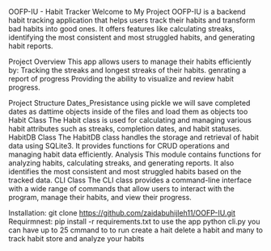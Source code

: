 OOFP-IU - Habit Tracker
Welcome to My Project
OOFP-IU is a backend habit tracking application that helps users track their habits and transform bad habits into good ones. It offers features like calculating streaks, identifying the most consistent and most struggled habits, and generating habit reports.

Project Overview
This app allows users to manage their habits efficiently by:
Tracking the streaks and longest streaks of their habits.
genrating a report of progress 
Providing the ability to visualize and review habit progress.


Project Structure
Dates_Presistance
using pickle we will save completed dates as dattime objects inside of the files and load them as objects too
Habit Class
The Habit class is used for calculating and managing various habit attributes such as streaks, completion dates, and habit statuses.
HabitDB Class
The HabitDB class handles the storage and retrieval of habit data using SQLite3. It provides functions for CRUD operations and managing habit data efficiently.
Analysis
This module contains functions for analyzing habits, calculating streaks, and generating reports. It also identifies the most consistent and most struggled habits based on the tracked data.
CLI Class
The CLI class provides a command-line interface with a wide range of commands that allow users to interact with the program, manage their habits, and view their progress.

Installation:
git clone https://github.com/zaidabuhijleh11/OOFP-IU.git
Requirmnest:
pip install -r requirements.txt
to use the app 
python cli.py
you can have up to 25 cmmand to to run 
create a hait delete a habit and many  to track habit store and analyze your habits 





